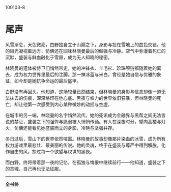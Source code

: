 100103-8


# 尾声

风雪渐息，天色微亮，白野独自立于山巅之下，身影与投在雪地上的血色交错。他的目光凝视着远方，仿佛还在回味林晓曼最后的倔强与冷静。空气中弥漫着死亡的沉默，盛装与鲜血融化于雪原，成为无人知晓的秘密。

林晓曼的遗体被侍卫们悄然带走，她的冲锋衣、羊毛衫、珍珠项链都随着她的离去，成为权力世界里最后的注脚。那一抹冰蓝与米白，曾经是她自信与优雅的象征，如今却是她抗争命运的最后盔甲。

白野没有再回头。他知道，这场较量已然结束，但林晓曼的身影与信念却像一道无法抹去的伤痕，深深烙印在他心底。黑夜与权力的世界依旧狂暴，但林晓曼的死亡，却让他第一次感受到内心某种微妙的动摇与空虚。

在城市的另一端，林晓曼的名字悄然流传。她的死讯成为金融界与黑帮之间无法言说的禁忌，盛装之下的强悍与脆弱被人悄悄传诵。有人在深夜时分，望向高楼与灯火，仿佛还能看见她盛装而立的身影，冷艳与坚强并存。

冬日过后，雪山下的世界依然喧嚣。林晓曼的故事却像那片染血的冰雪，成为所有权力游戏里最悲壮、最美丽的传说。她的灵魂，终于在盛装与尊严中得到解脱，化作自由的风，掠过每一个欲望与权谋的黑夜。

而白野，终将带着那一夜的记忆，在孤独与悔恨中继续前行——他知道，盛装之下的灵魂，自己再也无法征服。

---

**全书终**